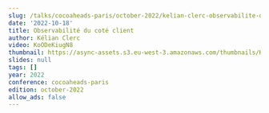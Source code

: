 ```yaml
---
slug: /talks/cocoaheads-paris/october-2022/kelian-clerc-observabilite-du-cote-client
date: '2022-10-18'
title: Observabilité du coté client
author: Kélian Clerc
video: KoODeKiugN8
thumbnail: https://async-assets.s3.eu-west-3.amazonaws.com/thumbnails/KoODeKiugN8.jpg
slides: null
tags: []
year: 2022
conference: cocoaheads-paris
edition: october-2022
allow_ads: false
---
```

